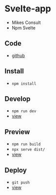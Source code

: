 # Svelte-app
- Mikes Consult
- Npm Svelte

## Code
- [github](https://github.com/danmikes/consult)

## Install
- `npm install`

## Develop
- `npm run dev`
- [view](http://localhost:5173)

## Preview
- `npm run build`
- `npx serve dist/`
- [view](http://localhost:5173/consult)

## Deploy
- `git push`
- [view](https://danmikes.github.io/consult)
